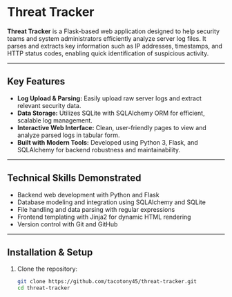 # Threat Tracker

**Threat Tracker** is a Flask-based web application designed to help security teams and system administrators efficiently analyze server log files. It parses and extracts key information such as IP addresses, timestamps, and HTTP status codes, enabling quick identification of suspicious activity.

---

## Key Features

- **Log Upload & Parsing:** Easily upload raw server logs and extract relevant security data.  
- **Data Storage:** Utilizes SQLite with SQLAlchemy ORM for efficient, scalable log management.  
- **Interactive Web Interface:** Clean, user-friendly pages to view and analyze parsed logs in tabular form.  
- **Built with Modern Tools:** Developed using Python 3, Flask, and SQLAlchemy for backend robustness and maintainability.  

---

## Technical Skills Demonstrated

- Backend web development with Python and Flask  
- Database modeling and integration using SQLAlchemy and SQLite  
- File handling and data parsing with regular expressions  
- Frontend templating with Jinja2 for dynamic HTML rendering  
- Version control with Git and GitHub  

---

## Installation & Setup

1. Clone the repository:  
   ```bash
   git clone https://github.com/tacotony45/threat-tracker.git
   cd threat-tracker
